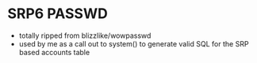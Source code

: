 # SRP6 PASSWD
- totally ripped from blizzlike/wowpasswd
- used by me as a call out to system() to generate valid SQL for the SRP based accounts table